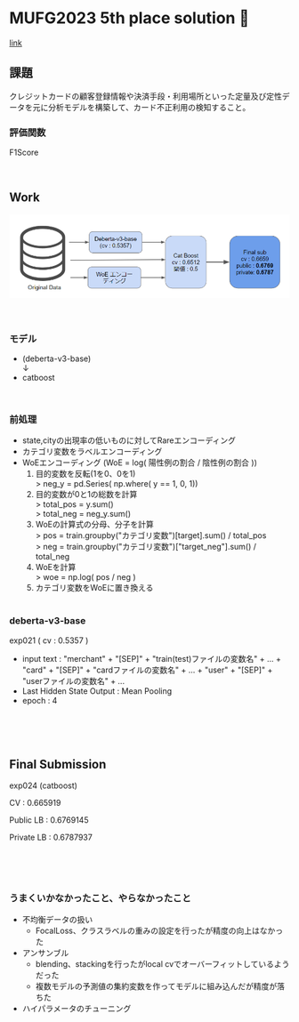 # MUFG2023  5th place solution 🥇

[link](https://signate.jp/competitions/1088)

## 課題
クレジットカードの顧客登録情報や決済手段・利用場所といった定量及び定性データを元に分析モデルを構築して、カード不正利用の検知すること。 </br>

### 評価関数
F1Score
</br>

</br>

## Work

![全体像](/png/MUFG2023SubImage.png)
</br>
</br>
</br>

### モデル
- (deberta-v3-base) </br>  ↓  </br>
- catboost

</br>

### 前処理
- state,cityの出現率の低いものに対してRareエンコーディング
- カテゴリ変数をラベルエンコーディング
- WoEエンコーディング  (WoE = log( 陽性例の割合 / 陰性例の割合 ))
   1. 目的変数を反転(1を0、0を1) </br> > neg_y = pd.Series( np.where( y == 1, 0, 1))
    1. 目的変数が0と1の総数を計算  </br> > total_pos = y.sum() </br> >  total_neg = neg_y.sum()
    1. WoEの計算式の分母、分子を計算  </br> > pos = train.groupby("カテゴリ変数")[target].sum() / total_pos </br> >  neg = train.groupby("カテゴリ変数")["target_neg"].sum() / total_neg
    1. WoEを計算  </br> > woe = np.log( pos / neg ) 
    1. カテゴリ変数をWoEに置き換える
    </br>

    
### deberta-v3-base
exp021 ( cv : 0.5357 )
- input text : "merchant" + "[SEP]" + "train(test)ファイルの変数名" + ... + "card" + "[SEP]" + "cardファイルの変数名" + ... + "user" + "[SEP]" + "userファイルの変数名" + ...
- Last Hidden State Output : Mean Pooling
- epoch : 4


</br>
</br>
</br>


## Final Submission
exp024 (catboost)

CV : 0.665919

Public LB : 0.6769145

Private LB : 0.6787937


</br>
</br>
</br>

### うまくいかなかったこと、やらなかったこと
- 不均衡データの扱い
   - FocalLoss、クラスラベルの重みの設定を行ったが精度の向上はなかった
- アンサンブル
   - blending、stackingを行ったがlocal cvでオーバーフィットしているようだった
   - 複数モデルの予測値の集約変数を作ってモデルに組み込んだが精度が落ちた
- ハイパラメータのチューニング 

